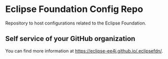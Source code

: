 # Eclipse Foundation Config Repo

Repository to host configurations related to the Eclipse Foundation.

## Self service of your GitHub organization

You can find more information at <https://eclipse-ee4j.github.io/.eclipsefdn/>.
